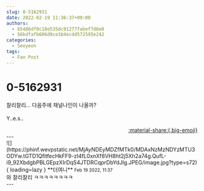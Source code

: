 ```yaml
---
slug: 0-5162931
date: 2022-02-19 11:36:37+09:00
authors:
  - b5486df0c18e535dc91277fabef7d6e0
  - 56bdfafb606d9ce1b4ecdd572595e242
categories:
  - Seoyeon
tags:
  - Fan Post
---
```


# 0-5162931

<div class="post-container" markdown="1">
<div class="content-container md-sidebar__scrollwrap" markdown="1">

찰리찰리... 다음주에 채널나인이 나올까?<br><br>Y..e.s..

</div>
</div>

<div style="text-align: right;" markdown="1">
<a href="https://weverse.io/fromis9/fanpost/0-5162931" style="text-align: right;">:material-share:{.big-emoji}</a>
</div>
---

<div class="comments-container md-sidebar__scrollwrap" markdown="1">
<div class="comment" markdown="1">
<div class='id-container' markdown="1">
![](https://phinf.wevpstatic.net/MjAyNDEyMDZfMTk0/MDAxNzMzNDYzMTU3ODYw.tGTD1QfitfecHkFF9-zI4fL0xnXf8VH8ht2j5Xh2a74g.QufL-i9_92XbdgbPBLGEpzXIrDqS4JTDRCqprDbYdJIg.JPEG/image.jpg?type=s72){ loading=lazy }
**<span class="artist">더여니</span>** <small>Feb 19 2022, 11:37</small><br>
</div>
<div class='comment-body' markdown="1">
와 찰리찰리 ㅋㅋㅋㅋㅋㅋㅋㅋ
</div>
</div>
</div>
---
